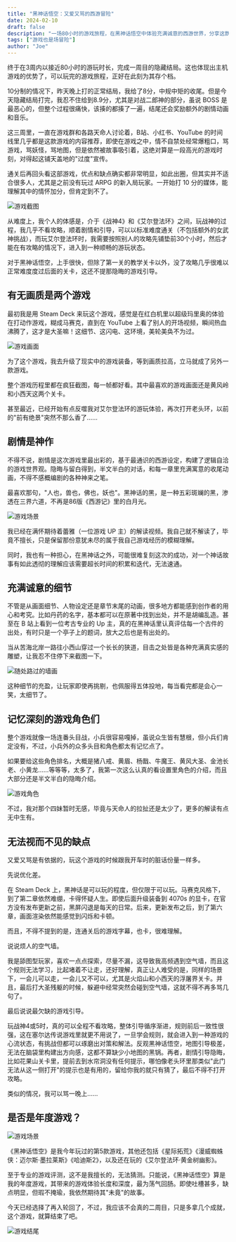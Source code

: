 ```yaml
---
title: "黑神话悟空：又爱又骂的西游冒险"
date: 2024-02-10
draft: false
description: "一场80小时的游戏旅程，在黑神话悟空中体验充满诚意的西游世界，分享这款备受瞩目的国产游戏带来的欢乐与遗憾。"
tags: ["游戏也是场冒险"]
author: "Joe"
---
```


终于在3周内以接近80小时的游玩时长，完成一周目的隐藏结局。这也体现出主机游戏的优势了，可以玩完的游戏旅程，正好在此刻为其存个档。

10分制的情况下，昨天晚上打的正常结局，我给了8分，中规中矩的收尾。但是今天隐藏结局打完，我忍不住给到8.9分，尤其是对战二郎神的部分，虽说 BOSS 是最恶心的，但整个过程很痛快，该揍的都揍了一遍，结尾还会奖励额外的剧情动画和音乐。

这三周里，一直在游戏群和各路天命人讨论着，B站、小红书、YouTube 的时间线里几乎都是这款游戏的内容推荐，即使在游戏之中，情不自禁处经常爆粗口，骂游戏，骂妖怪，骂地图，但是依然被故事吸引着，这绝对算是一段高光的游戏时刻，对得起这铺天盖地的"过度"宣传。

通关后再回头看这部游戏，优点和缺点确实都非常明显，如此出圈，但其实并不适合很多人，尤其是之前没有玩过 ARPG 的新入局玩家。一开始打 10 分的媒体，能理解其中的情怀加分，但肯定到不了。

![游戏截图](/images/posts/black-myth-wukong-review/2358720_20240911210601_1.webp)

从难度上，我个人的体感是，介于《战神4》和《艾尔登法环》之间，玩战神的过程，我几乎不看攻略，顺着剧情和引导，可以以标准难度通关（不包括额外的女武神挑战），而玩艾尔登法环时，我需要按照别人的攻略先铺垫前30个小时，然后才能在有攻略的情况下，进入到一种顺畅的游玩状态。

对于黑神话悟空，上手很快，但除了第一关的教学关卡以外，没了攻略几乎很难以正常难度度过后面的关卡，这还不提那隐晦的游戏引导。

## 有无画质是两个游戏

最初我是用 Steam Deck 来玩这个游戏，感觉是在红白机里以超级玛里奥的体验在打动作游戏，糊成马赛克，直到在 YouTube 上看了别人的开场视频，瞬间热血沸腾了，这才是大圣嘛！这细节、这闪电、这环境，美轮美奂不为过。

![游戏画面](/images/posts/black-myth-wukong-review/2358720_20240911221950_1.webp)

为了这个游戏，我去升级了现实中的游戏装备，等到画质拉高，立马就成了另外一款游戏。

整个游戏历程里都在疯狂截图，每一帧都好看。其中最喜欢的游戏画面还是黄风岭和小西天这两个关卡。

甚至最近，已经开始有点反噬我对艾尔登法环的游玩体验，再次打开老头环，以前的"前有绝景"突然不那么香了……

## 剧情是神作

不得不说，剧情是这次游戏里最出彩的，基于最通识的西游设定，构建了逻辑自洽的游戏世界观。隐晦与留白得到，半文半白的对话，和每一章里充满寓意的收尾动画，不得不感概编剧的各种神来之笔。

最喜欢那句，"人也，兽也，佛也，妖也"。黑神话的黑，是一种五彩斑斓的黑，渗透在三界六道，不再是86版《西游记》里的白月光。

![游戏场景](/images/posts/black-myth-wukong-review/2358720_20240825121216_1.webp)

我已经在满怀期待着蕾雅（一位游戏 UP 主）的解读视频。我自己就不解读了，毕竟不擅长，只是保留那份意犹未尽的属于我自己游戏经历的模糊理解。

同时，我也有一种担心，在黑神话之外，可能很难复刻这次的成功，对一个神话故事有如此透彻的理解应该需要超长时间的积累和迭代，无法速通。

## 充满诚意的细节

不管是从画面细节、人物设定还是章节末尾的动画，很多地方都能感到创作者的用心和考究。比如丹药的名字，基本都可以在原著中找到出处，并不是胡编乱造。甚至在 B 站上看到一位考古专业的 Up 主，真的在黑神话里认真评估每一个古件的出处，有时只是一个亭子上的题词，放大之后也是有出处的。

当从苦海北岸一路往小西山穿过一个长长的狭道，目击之处皆是各种充满真实感的雕塑，让我忍不住停下来截图一下。

![随处路过的墙画](/images/posts/black-myth-wukong-review/2358720_20240915221444_1.webp)

这种细节的充盈，让玩家即使再挑剔，也佩服得五体投地，每当看完都是会心一笑，太细节了。

## 记忆深刻的游戏角色们

整个游戏就像一场连番头目战，小兵很容易嘎掉，虽说众生皆有慧根，但小兵们肯定没有，不过，小兵外的众多头目和角色都太有记忆点了。

如果要给这些角色排名，大概是猪八戒、黄眉、杨戬、牛魔王、黄风大圣、金池长老、小黄龙……等等等，太多了，我第一次这么认真的看设置里角色的介绍，而且大部分还是半文半白的隐晦介绍。

![游戏角色](/images/posts/black-myth-wukong-review/2358720_20240831012709_1.webp)

不过，我对那个四妹暂时无感，毕竟与天命人的拉扯还是太少了，更多的解读有点无中生有。

## 无法视而不见的缺点

又爱又骂是有依据的，玩这个游戏的时候跟我开车时的脏话份量一样多。

先说优化差。

在 Steam Deck 上，黑神话是可以玩的程度，但仅限于可以玩。马赛克风格下，到了第二章依然难绷，卡得怀疑人生。即使后面升级装备到 4070s 的显卡，在官方没有发布更新之前，黑屏闪退是每天的日常。后来，更新发布之后，到了第六章，画面渲染依然能感觉到闪烁和卡顿。

而且，不得不提到的是，连通关后的游戏字幕，也卡，很难理解。

说说烦人的空气墙。

我是舔图型玩家，喜欢一点点探索，尽量不漏，这导致我高频遇到空气墙，而且这个规则无法学习，比起堵着不让走，还好理解，真正让人难受的是，同样的场景下，一会儿可以走，一会儿又不可以，尤其是火焰山和小西天的浮屠界关卡。并且，最后打大圣残躯的时候，躲避中经常突然会碰到空气墙，这就不得不再多骂几句了。

最后说说最欠缺的游戏引导。

玩战神4或5时，真的可以全程不看攻略，整体引导循序渐进，规则前后一致性很强，这在塞尔达传说游戏里就更不用说了，一旦学会规则，就会进入到一种游戏的心流状态，有挑战但都可以琢磨出对策和解法。反观黑神话悟空，地图引导极差，无法在脑袋里构建出方向感，这都不算缺少小地图的黑锅。再者，剧情引导隐晦，比如花果山关卡里，提前去到水帘洞没有任何提示，哪怕像老头环里那类似"此门无法从这一侧打开"的提示也是有用的，留给你我的就只有猜了，最后不得不打开攻略。

类似的情况，我可以骂一晚上……

## 是否是年度游戏？

![游戏场景](/images/posts/black-myth-wukong-review/2358720_20240911222005_1.webp)

《黑神话悟空》是我今年玩过的第5款游戏，其他还包括《星际拓荒》《漫威蜘蛛侠：迈尔斯·墨拉莱斯》《哈迪斯2》，以及还在玩的《艾尔登法环·黄金树幽影》。

至于专业的游戏评测，这不是我擅长的，无法猜测。只能说，《黑神话悟空》算是我的年度游戏，其带来的游戏体验长度和深度，最为荡气回肠。即使吐槽甚多，缺点明显，但瑕不掩瑜，我依然期待其"未竟"的故事。

今天已经选择了再入轮回了，不过，我应该不会真的二周目，只是多拿几个成就，这个游戏，就算结束了吧。

![游戏结尾](/images/posts/black-myth-wukong-review/2358720_20240911221404_1.webp) 